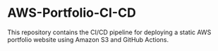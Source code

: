 # AWS-Portfolio-CI-CD
This repository contains the CI/CD pipeline for deploying a static AWS portfolio website using Amazon S3 and GitHub Actions.

